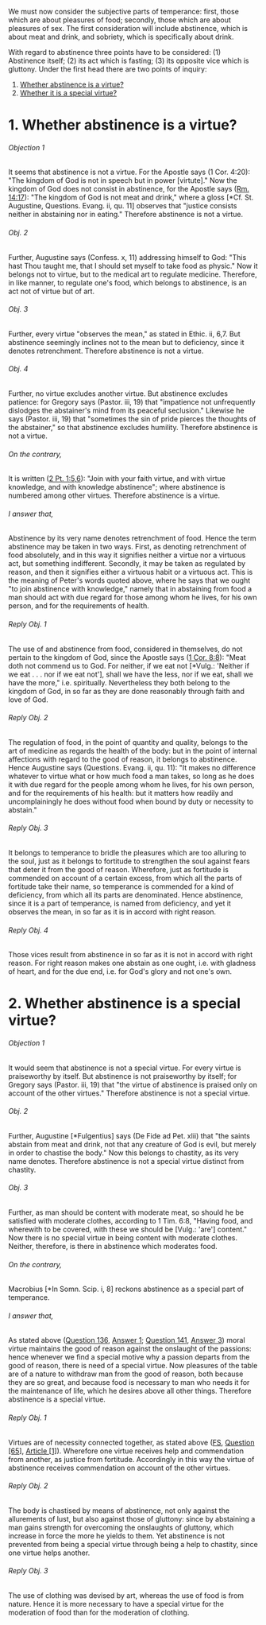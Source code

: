 We must now consider the subjective parts of temperance: first, those which are about pleasures of food; secondly, those which are about pleasures of sex. The first consideration will include abstinence, which is about meat and drink, and sobriety, which is specifically about drink.  

With regard to abstinence three points have to be considered: (1) Abstinence itself; (2) its act which is fasting; (3) its opposite vice which is gluttony. Under the first head there are two points of inquiry:  

1. [ Whether abstinence is a virtue?](#1.%20Whether%20abstinence%20is%20a%20virtue?)
2. [ Whether it is a special virtue?](#2.%20Whether%20abstinence%20is%20a%20special%20virtue?)



# 1. Whether abstinence is a virtue? 

###### Objection 1
It seems that abstinence is not a virtue. For the Apostle says (1 Cor. 4:20): "The kingdom of God is not in speech but in power \[virtute\]." Now the kingdom of God does not consist in abstinence, for the Apostle says ([Rm. 14:17](http://bible.gospelcom.net/bible?Rm++14:17)): "The kingdom of God is not meat and drink," where a gloss \[\*Cf. St. Augustine, Questions. Evang. ii, qu. 11\] observes that "justice consists neither in abstaining nor in eating." Therefore abstinence is not a virtue.  

###### Obj. 2
Further, Augustine says (Confess. x, 11) addressing himself to God: "This hast Thou taught me, that I should set myself to take food as physic." Now it belongs not to virtue, but to the medical art to regulate medicine. Therefore, in like manner, to regulate one's food, which belongs to abstinence, is an act not of virtue but of art.  

###### Obj. 3
Further, every virtue "observes the mean," as stated in Ethic. ii, 6,7. But abstinence seemingly inclines not to the mean but to deficiency, since it denotes retrenchment. Therefore abstinence is not a virtue.  

###### Obj. 4
Further, no virtue excludes another virtue. But abstinence excludes patience: for Gregory says (Pastor. iii, 19) that "impatience not unfrequently dislodges the abstainer's mind from its peaceful seclusion." Likewise he says (Pastor. iii, 19) that "sometimes the sin of pride pierces the thoughts of the abstainer," so that abstinence excludes humility. Therefore abstinence is not a virtue.  

###### On the contrary,
It is written ([2 Pt. 1:5,6](http://bible.gospelcom.net/bible?2+Pt++1:5,6)): "Join with your faith virtue, and with virtue knowledge, and with knowledge abstinence"; where abstinence is numbered among other virtues. Therefore abstinence is a virtue.  

###### I answer that,
Abstinence by its very name denotes retrenchment of food. Hence the term abstinence may be taken in two ways. First, as denoting retrenchment of food absolutely, and in this way it signifies neither a virtue nor a virtuous act, but something indifferent. Secondly, it may be taken as regulated by reason, and then it signifies either a virtuous habit or a virtuous act. This is the meaning of Peter's words quoted above, where he says that we ought "to join abstinence with knowledge," namely that in abstaining from food a man should act with due regard for those among whom he lives, for his own person, and for the requirements of health.  

###### Reply Obj. 1
The use of and abstinence from food, considered in themselves, do not pertain to the kingdom of God, since the Apostle says ([1 Cor. 8:8](http://bible.gospelcom.net/bible?1+Cor++8:8)): "Meat doth not commend us to God. For neither, if we eat not \[\*Vulg.: 'Neither if we eat . . . nor if we eat not'\], shall we have the less, nor if we eat, shall we have the more," i.e. spiritually. Nevertheless they both belong to the kingdom of God, in so far as they are done reasonably through faith and love of God.  

###### Reply Obj. 2
The regulation of food, in the point of quantity and quality, belongs to the art of medicine as regards the health of the body: but in the point of internal affections with regard to the good of reason, it belongs to abstinence. Hence Augustine says (Questions. Evang. ii, qu. 11): "It makes no difference whatever to virtue what or how much food a man takes, so long as he does it with due regard for the people among whom he lives, for his own person, and for the requirements of his health: but it matters how readily and uncomplainingly he does without food when bound by duty or necessity to abstain."  

###### Reply Obj. 3
It belongs to temperance to bridle the pleasures which are too alluring to the soul, just as it belongs to fortitude to strengthen the soul against fears that deter it from the good of reason. Wherefore, just as fortitude is commended on account of a certain excess, from which all the parts of fortitude take their name, so temperance is commended for a kind of deficiency, from which all its parts are denominated. Hence abstinence, since it is a part of temperance, is named from deficiency, and yet it observes the mean, in so far as it is in accord with right reason.  

###### Reply Obj. 4
Those vices result from abstinence in so far as it is not in accord with right reason. For right reason makes one abstain as one ought, i.e. with gladness of heart, and for the due end, i.e. for God's glory and not one's own.  




# 2. Whether abstinence is a special virtue? 

###### Objection 1
It would seem that abstinence is not a special virtue. For every virtue is praiseworthy by itself. But abstinence is not praiseworthy by itself; for Gregory says (Pastor. iii, 19) that "the virtue of abstinence is praised only on account of the other virtues." Therefore abstinence is not a special virtue.  

###### Obj. 2
Further, Augustine \[\*Fulgentius\] says (De Fide ad Pet. xlii) that "the saints abstain from meat and drink, not that any creature of God is evil, but merely in order to chastise the body." Now this belongs to chastity, as its very name denotes. Therefore abstinence is not a special virtue distinct from chastity.  

###### Obj. 3
Further, as man should be content with moderate meat, so should he be satisfied with moderate clothes, according to 1 Tim. 6:8, "Having food, and wherewith to be covered, with these we should be \[Vulg.: 'are'\] content." Now there is no special virtue in being content with moderate clothes. Neither, therefore, is there in abstinence which moderates food.  

###### On the contrary,
Macrobius \[\*In Somn. Scip. i, 8\] reckons abstinence as a special part of temperance.  

###### I answer that,
As stated above ([Question 136](../125.%20Vices%20Opposed%20to%20Fortitude/136.%20Patience.md), [Answer 1](../125.%20Vices%20Opposed%20to%20Fortitude/136.%20Patience.md#1.%20Whether%20patience%20is%20a%20virtue?%20); [Question 141](../141.%20Temperance/141.%20Temperance.md), [Answer 3](../141.%20Temperance/141.%20Temperance.md#3.%20Whether%20temperance%20is%20only%20about%20desires%20and%20pleasures?%20)) moral virtue maintains the good of reason against the onslaught of the passions: hence whenever we find a special motive why a passion departs from the good of reason, there is need of a special virtue. Now pleasures of the table are of a nature to withdraw man from the good of reason, both because they are so great, and because food is necessary to man who needs it for the maintenance of life, which he desires above all other things. Therefore abstinence is a special virtue.  

###### Reply Obj. 1
Virtues are of necessity connected together, as stated above ([FS](../FS.html), [Question \[65\]](../FS/FS065.html#FSQ65OUTP1), [Article \[1\]](../FS/FS065.html#FSQ65A1THEP1)). Wherefore one virtue receives help and commendation from another, as justice from fortitude. Accordingly in this way the virtue of abstinence receives commendation on account of the other virtues.  

###### Reply Obj. 2
The body is chastised by means of abstinence, not only against the allurements of lust, but also against those of gluttony: since by abstaining a man gains strength for overcoming the onslaughts of gluttony, which increase in force the more he yields to them. Yet abstinence is not prevented from being a special virtue through being a help to chastity, since one virtue helps another.  

###### Reply Obj. 3
The use of clothing was devised by art, whereas the use of food is from nature. Hence it is more necessary to have a special virtue for the moderation of food than for the moderation of clothing.